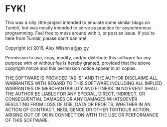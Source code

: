 # FYK!
This was a silly little project intended to emulate some similar blogs on Tumblr, but was mostly intended to serve as practice for asynchronous programming.  Feel free to mess around with it, or post an issue.  If you're here from Tumblr, please don't ban me!

Copyright (c) 2016, Alex Wilson <a@ax.gy>

Permission to use, copy, modify, and/or distribute this software for any purpose with or without fee is hereby granted, provided that the above copyright notice and this permission notice appear in all copies.

THE SOFTWARE IS PROVIDED "AS IS" AND THE AUTHOR DISCLAIMS ALL WARRANTIES WITH REGARD TO THIS SOFTWARE INCLUDING ALL IMPLIED WARRANTIES OF MERCHANTABILITY AND FITNESS. IN NO EVENT SHALL THE AUTHOR BE LIABLE FOR ANY SPECIAL, DIRECT, INDIRECT, OR CONSEQUENTIAL DAMAGES OR ANY DAMAGES WHATSOEVER RESULTING FROM LOSS OF USE, DATA OR PROFITS, WHETHER IN AN ACTION OF CONTRACT, NEGLIGENCE OR OTHER TORTIOUS ACTION, ARISING OUT OF OR IN CONNECTION WITH THE USE OR PERFORMANCE OF THIS SOFTWARE.


